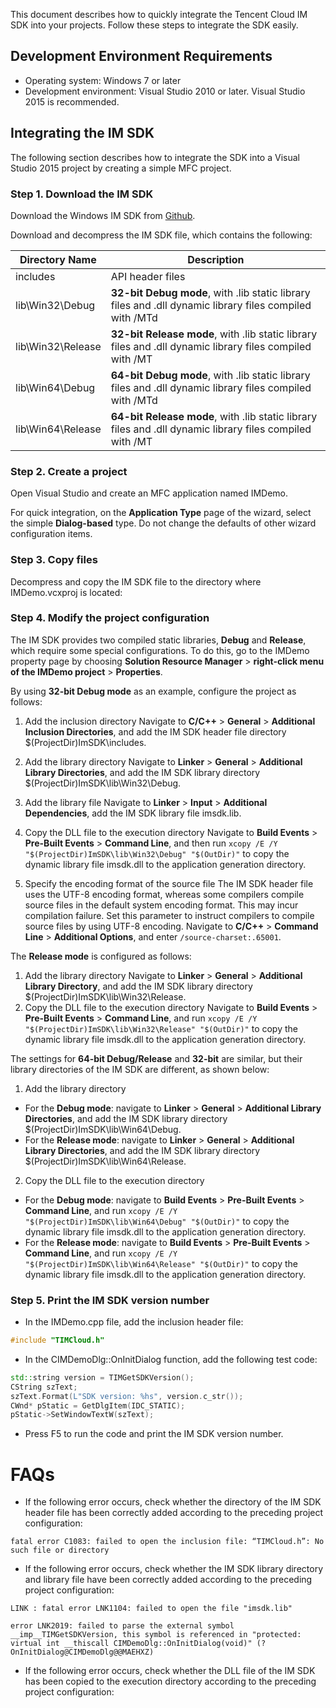This document describes how to quickly integrate the Tencent Cloud IM SDK into your projects. Follow these steps to integrate the SDK easily.

## Development Environment Requirements
- Operating system: Windows 7 or later
- Development environment: Visual Studio 2010 or later. Visual Studio 2015 is recommended.

## Integrating the IM SDK
The following section describes how to integrate the SDK into a Visual Studio 2015 project by creating a simple MFC project.

### Step 1. Download the IM SDK

Download the Windows IM SDK from [Github](https://github.com/tencentyun/TIMSDK).

Download and decompress the IM SDK file, which contains the following:

| Directory Name | Description |
| ------------ | ------------------------------------------------ |
| includes | API header files |
| lib\Win32\Debug | **32-bit Debug mode**, with .lib static library files and .dll dynamic library files compiled with /MTd |
| lib\Win32\Release | **32-bit Release mode**, with .lib static library files and .dll dynamic library files compiled with /MT |
| lib\Win64\Debug | **64-bit Debug mode**, with .lib static library files and .dll dynamic library files compiled with /MTd |
| lib\Win64\Release | **64-bit Release mode**, with .lib static library files and .dll dynamic library files compiled with /MT |


### Step 2. Create a project
Open Visual Studio and create an MFC application named IMDemo.

For quick integration, on the **Application Type** page of the wizard, select the simple **Dialog-based** type. Do not change the defaults of other wizard configuration items.


### Step 3. Copy files
Decompress and copy the IM SDK file to the directory where IMDemo.vcxproj is located:


### Step 4. Modify the project configuration

The IM SDK provides two compiled static libraries, **Debug** and **Release**, which require some special configurations. To do this, go to the IMDemo property page by choosing **Solution Resource Manager** > **right-click menu of the IMDemo project** > **Properties**.

By using **32-bit Debug mode** as an example, configure the project as follows:

1. Add the inclusion directory
  Navigate to **C/C++** > **General** > **Additional Inclusion Directories**, and add the IM SDK header file directory $(ProjectDir)ImSDK\includes.
2. Add the library directory
  Navigate to **Linker** > **General** > **Additional Library Directories**, and add the IM SDK library directory $(ProjectDir)ImSDK\lib\Win32\Debug. 

3. Add the library file
  Navigate to **Linker** > **Input** > **Additional Dependencies**, add the IM SDK library file imsdk.lib.
4. Copy the DLL file to the execution directory
  Navigate to **Build Events** > **Pre-Built Events** > **Command Line**, and then run `xcopy /E /Y "$(ProjectDir)ImSDK\lib\Win32\Debug" "$(OutDir)"` to copy the dynamic library file imsdk.dll to the application generation directory.
5. Specify the encoding format of the source file
  The IM SDK header file uses the UTF-8 encoding format, whereas some compilers compile source files in the default system encoding format. This may incur compilation failure. Set this parameter to instruct compilers to compile source files by using UTF-8 encoding.
  Navigate to **C/C++** > **Command Line** > **Additional Options**, and enter `/source-charset:.65001`.

The **Release mode** is configured as follows:
1. Add the library directory
  Navigate to **Linker** > **General** > **Additional Library Directory**, and add the IM SDK library directory $(ProjectDir)ImSDK\lib\Win32\Release.
2. Copy the DLL file to the execution directory 
  Navigate to **Build Events** > **Pre-Built Events** > **Command Line**, and run `xcopy /E /Y "$(ProjectDir)ImSDK\lib\Win32\Release" "$(OutDir)"` to copy the dynamic library file imsdk.dll to the application generation directory.


The settings for **64-bit Debug/Release** and **32-bit** are similar, but their library directories of the IM SDK are different, as shown below:
1. Add the library directory
  - For the **Debug mode**: navigate to **Linker** > **General** > **Additional Library Directories**, and add the IM SDK library directory $(ProjectDir)ImSDK\lib\Win64\Debug.
   - For the **Release mode**: navigate to **Linker** > **General** > **Additional Library Directories**, and add the IM SDK library directory $(ProjectDir)ImSDK\lib\Win64\Release.
2. Copy the DLL file to the execution directory
  - For the **Debug mode**: navigate to **Build Events** > **Pre-Built Events** > **Command Line**, and run `xcopy /E /Y "$(ProjectDir)ImSDK\lib\Win64\Debug" "$(OutDir)"` to copy the dynamic library file imsdk.dll to the application generation directory.
 - For the **Release mode**: navigate to **Build Events** > **Pre-Built Events** > **Command Line**, and run `xcopy /E /Y "$(ProjectDir)ImSDK\lib\Win64\Release" "$(OutDir)"` to copy the dynamic library file imsdk.dll to the application generation directory.


### Step 5. Print the IM SDK version number

- In the IMDemo.cpp file, add the inclusion header file:
```c++
#include "TIMCloud.h"
```

- In the CIMDemoDlg::OnInitDialog function, add the following test code:
```c++
std::string version = TIMGetSDKVersion();
CString szText;
szText.Format(L"SDK version: %hs", version.c_str());
CWnd* pStatic = GetDlgItem(IDC_STATIC);
pStatic->SetWindowTextW(szText);
```

- Press F5 to run the code and print the IM SDK version number.

# FAQs

- If the following error occurs, check whether the directory of the IM SDK header file has been correctly added according to the preceding project configuration:
```
fatal error C1083: failed to open the inclusion file: “TIMCloud.h”: No such file or directory
```

- If the following error occurs, check whether the IM SDK library directory and library file have been correctly added according to the preceding project configuration:
```
LINK : fatal error LNK1104: failed to open the file "imsdk.lib"
```
```
error LNK2019: failed to parse the external symbol __imp__TIMGetSDKVersion, this symbol is referenced in "protected: virtual int __thiscall CIMDemoDlg::OnInitDialog(void)" (?OnInitDialog@CIMDemoDlg@@MAEHXZ)
```

- If the following error occurs, check whether the DLL file of the IM SDK has been copied to the execution directory according to the preceding project configuration:


